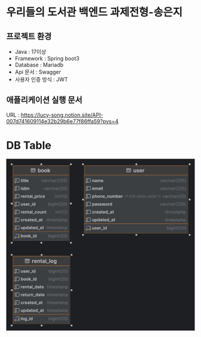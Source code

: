 # 우리들의 도서관 백엔드 과제전형-송은지

   
## 프로젝트 환경 
- Java : 17이상
- Framework : Spring boot3
- Database : Mariadb 
- Api 문서 : Swagger
- 사용자 인증 방식 : JWT

## 애플리케이션 실행 문서 
URL : https://lucy-song.notion.site/API-007d741609114e32b29b6e77f86ffa59?pvs=4


# DB Table
![img.png](img.png)

